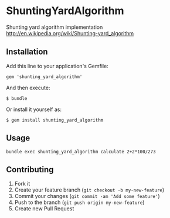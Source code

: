 # ShuntingYardAlgorithm

Shunting yard algorithm implementation http://en.wikipedia.org/wiki/Shunting-yard_algorithm

## Installation

Add this line to your application's Gemfile:

    gem 'shunting_yard_algorithm'

And then execute:

    $ bundle

Or install it yourself as:

    $ gem install shunting_yard_algorithm

## Usage

`bundle exec shunting_yard_algorithm calculate 2+2*100/273`

## Contributing

1. Fork it
2. Create your feature branch (`git checkout -b my-new-feature`)
3. Commit your changes (`git commit -am 'Add some feature'`)
4. Push to the branch (`git push origin my-new-feature`)
5. Create new Pull Request
